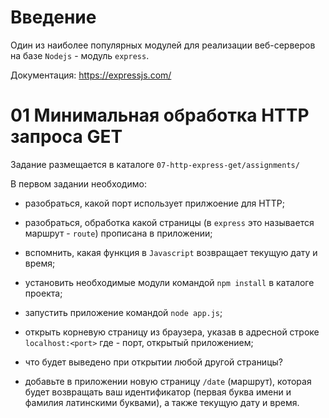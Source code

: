 # Введение


Один из наиболее популярных модулей для реализации веб-серверов на базе `Nodejs` - 
модуль `express`.

Документация: https://expressjs.com/



# 01 Минимальная обработка HTTP запроса GET
                              

Задание размещается в каталоге `07-http-express-get/assignments/`                              

В первом задании необходимо:

- разобраться, какой порт использует прилжоение для HTTP;

- разобраться, обработка какой страницы (в `express` это называется маршрут - `route`) прописана в приложении;

- вспомнить, какая функция в `Javascript` возвращает текущую дату и время;


- установить необходимые модули командой `npm install` в каталоге проекта;

- запустить приложение командой `node app.js`;

- открыть корневую страницу из браузера, указав в адресной строке `localhost:<port>` где <port> - порт, открытый приложением;

- что будет выведено при открытии любой другой страницы?

- добавьте в приложении новую страницу `/date` (маршрут), которая будет возвращать ваш идентификатор (первая буква имени и фамилия латинскими буквами), а также текущую дату и время. 

